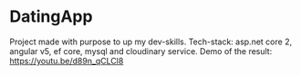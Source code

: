 # DatingApp
Project made with purpose to up my dev-skills. Tech-stack: asp.net core 2, angular v5, ef core, mysql and cloudinary service. 
Demo of the result: https://youtu.be/d89n_qCLCl8
